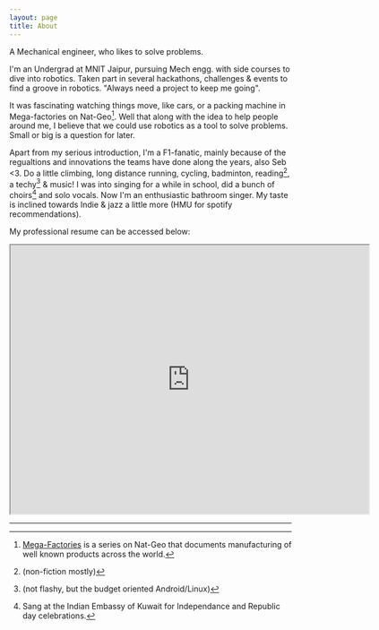 ```yaml
---
layout: page
title: About
---
```


A Mechanical engineer, who likes to solve problems. 

I'm an Undergrad at MNIT Jaipur, pursuing Mech engg. with side courses to dive into robotics. Taken part in several hackathons, challenges & events to find a groove in robotics. "Always need a project to keep me going". 

It was fascinating watching things move, like cars, or a packing machine in Mega-factories on Nat-Geo[^fn-mega]. Well that along with the idea to help people around me, I believe that we could use robotics as a tool to solve problems. Small or big is a question for later.

Apart from my serious introduction, 
I'm a F1-fanatic, mainly because of the regualtions and innovations the teams have done along the years, also Seb <3.
Do a little climbing, long distance running, cycling, badminton, reading[^fn-read], a techy[^fn-tech] & music! 
I was into singing for a while in school, did a bunch of choirs[^fn-choir] and solo vocals. Now I'm an enthusiastic bathroom singer. My taste is inclined towards Indie & jazz a little more (HMU for spotify recommendations).



My professional resume can be accessed below:
<iframe src="https://drive.google.com/file/d/1IMxUaLEWzMG2wdT2xYdT8L9TFRts0zz8/preview" width="640" height="480" allow="autoplay"></iframe>
 
 
 
 


---

[^fn-mega]: [Mega-Factories](https://www.natgeotv.com/in/mega-factories) is a series on Nat-Geo that documents manufacturing of well known products across the world.
[^fn-read]: (non-fiction mostly)
[^fn-tech]: (not flashy, but the budget oriented Android/Linux)
[^fn-choir]: Sang at the Indian Embassy of Kuwait for Independance and Republic day celebrations.
